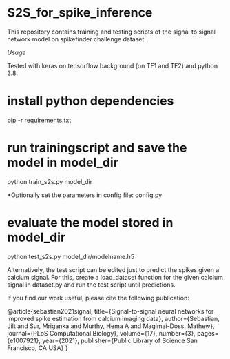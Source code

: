 # S2S_for_spike_inference
This repository contains training and testing scripts of the signal to signal network model on spikefinder challenge dataset.

*Usage*

Tested with keras on tensorflow background (on TF1 and TF2) and python 3.8.

  # install python dependencies

pip -r requirements.txt

  # run trainingscript and save the model in model_dir

python train_s2s.py model_dir

*Optionally set the parameters in config file: config.py

  # evaluate the model stored in model_dir

python test_s2s.py model_dir/modelname.h5

Alternatively, the test script can be edited just to predict the spikes given a calcium signal. For this, create a load_dataset function for the given calcium signal in dataset.py and run the test script until predictions.

If you find our work useful, please cite the following publication:

@article{sebastian2021signal,
  title={Signal-to-signal neural networks for improved spike estimation from calcium imaging data},
  author={Sebastian, Jilt and Sur, Mriganka and Murthy, Hema A and Magimai-Doss, Mathew},
  journal={PLoS Computational Biology},
  volume={17},
  number={3},
  pages={e1007921},
  year={2021},
  publisher={Public Library of Science San Francisco, CA USA}
}

